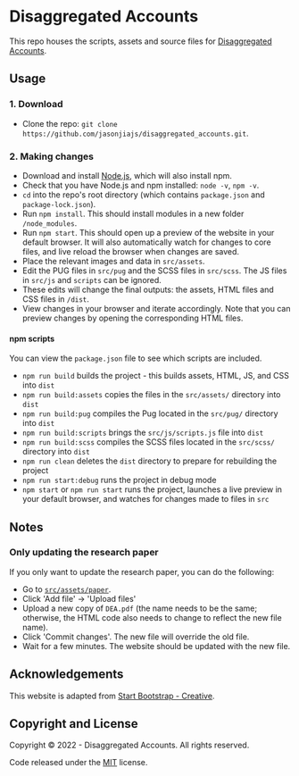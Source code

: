 # Disaggregated Accounts

This repo houses the scripts, assets and source files for [Disaggregated Accounts](https://www.disaggregatedaccounts.com/).

<!-- ![](src/assets/img/main_plot_white_highres.jpg) -->

## Usage

### 1. Download

- Clone the repo: `git clone https://github.com/jasonjiajs/disaggregated_accounts.git`.

### 2. Making changes

- Download and install [Node.js](https://nodejs.org/en/), which will also install npm.
- Check that you have Node.js and npm installed: `node -v`, `npm -v`.
- `cd` into the repo's root directory (which contains `package.json` and `package-lock.json`).
- Run `npm install`. This should install modules in a new folder `/node_modules`.
- Run `npm start`. This should open up a preview of the website in your default browser. It will also automatically watch for changes to core files, and live reload the browser when changes are saved.
- Place the relevant images and data in `src/assets`.
- Edit the PUG files in `src/pug` and the SCSS files in `src/scss`. The JS files in `src/js` and `scripts` can be ignored.
- These edits will change the final outputs: the assets, HTML files and CSS files in `/dist`.
- View changes in your browser and iterate accordingly. Note that you can preview changes by opening the corresponding HTML files.

#### npm scripts

You can view the `package.json` file to see which scripts are included.

- `npm run build` builds the project - this builds assets, HTML, JS, and CSS into `dist`
- `npm run build:assets` copies the files in the `src/assets/` directory into `dist`
- `npm run build:pug` compiles the Pug located in the `src/pug/` directory into `dist`
- `npm run build:scripts` brings the `src/js/scripts.js` file into `dist`
- `npm run build:scss` compiles the SCSS files located in the `src/scss/` directory into `dist`
- `npm run clean` deletes the `dist` directory to prepare for rebuilding the project
- `npm run start:debug` runs the project in debug mode
- `npm start` or `npm run start` runs the project, launches a live preview in your default browser, and watches for changes made to files in `src`

## Notes

### Only updating the research paper

If you only want to update the research paper, you can do the following:
- Go to [`src/assets/paper`](https://github.com/jasonjiajs/disaggregated_accounts/tree/master/src/assets/paper).
- Click 'Add file' -> 'Upload files'
- Upload a new copy of `DEA.pdf` (the name needs to be the same; otherwise, the HTML code also needs to change to reflect the new file name).
- Click 'Commit changes'. The new file will override the old file.
- Wait for a few minutes. The website should be updated with the new file.


## Acknowledgements

This website is adapted from [Start Bootstrap - Creative](https://github.com/startbootstrap/startbootstrap-creative).

## Copyright and License

Copyright © 2022 - Disaggregated Accounts. All rights reserved.

Code released under the [MIT](LICENSE) license.
